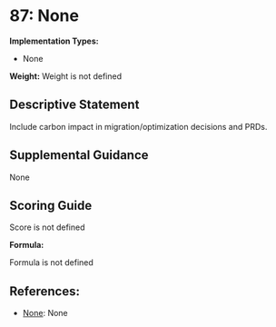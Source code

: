 # 87: None

**Implementation Types:**

- None

**Weight:** Weight is not defined

## Descriptive Statement

Include carbon impact in migration/optimization decisions and PRDs.

## Supplemental Guidance

None

## Scoring Guide

Score is not defined

**Formula:**

Formula is not defined

## References:

- [None](None): None
